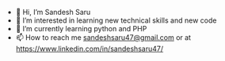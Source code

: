 - 👋 Hi, I’m Sandesh Saru
- 👀 I’m interested in learning new technical skills and new code
- 🌱 I’m currently learning python and PHP
- 📫 How to reach me sandeshsaru47@gmail.com or at https://www.linkedin.com/in/sandeshsaru47/

<!---
sandesh-saru/sandesh-saru is a ✨ special ✨ repository because its `README.md` (this file) appears on your GitHub profile.
You can click the Preview link to take a look at your changes.
--->
